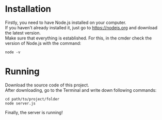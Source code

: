 # Installation
Firstly, you need to have Node.js installed on your computer.<br />
If you haven't already installed it, just go to <https://nodejs.org> and download the latest version.<br />
Make sure that everything is established. For this, in the cmder check the version of Node.js with the command:
```
node -v
```
# Running
Download the source code of this project. <br />
After downloading, go to the Terminal and write down following commands:
```
cd path/to/project/folder
node server.js
```
Finally, the server is running!
